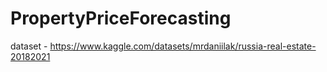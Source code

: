 # PropertyPriceForecasting
dataset - https://www.kaggle.com/datasets/mrdaniilak/russia-real-estate-20182021
